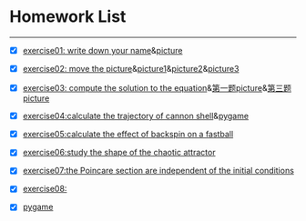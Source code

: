 # Homework List
------


- [x] [exercise01: write down your name](https://github.com/paaaaaan/Computational_physics_2015301500280/blob/files/temp.py)&[picture](https://github.com/paaaaaan/Computational_physics_2015301500280/blob/files/picture.png)


- [x] [exercise02: move the picture](https://github.com/paaaaaan/Computational_physics_2015301500280/blob/files/exercise02)&[picture1](https://github.com/paaaaaan/Computational_physics_2015301500280/blob/files/picture1.png)&[picture2](https://github.com/paaaaaan/Computational_physics_2015301500280/blob/files/picture2.png)&[picture3](https://github.com/paaaaaan/Computational_physics_2015301500280/blob/files/picture3.png)


- [x] [exercise03: compute the solution to the equation](https://github.com/paaaaaan/Computational_physics_2015301500280/blob/files/exercise03)&[第一题picture](https://github.com/paaaaaan/Computational_physics_2015301500280/blob/files/exercise03.picture1.png)&[第三题picture](https://github.com/paaaaaan/Computational_physics_2015301500280/blob/files/exercise03.picture2.png)


- [x] [exercise04:calculate the trajectory of cannon shell](https://github.com/paaaaaan/Computational_physics_2015301500280/blob/4.0/README.md)&[pygame](https://github.com/paaaaaan/Computational_physics_2015301500280/blob/4.0/pygame)


- [x] [exercise05:calculate the effect of backspin on a fastball](https://github.com/paaaaaan/Computational_physics_2015301500280/blob/5.0/README.md)


- [x] [exercise06:study the shape of the chaotic attractor ](https://github.com/paaaaaan/Computational_physics_2015301500280/blob/6.0/README.md)

- [x] [exercise07:the Poincare section are independent of the initial conditions](https://github.com/paaaaaan/Computational_physics_2015301500280/blob/7.0/README.md)


- [x] [exercise08:](https://github.com/paaaaaan/Computational_physics_2015301500280/blob/8.0/README.md)



- [x] [pygame](https://github.com/paaaaaan/Computational_physics_2015301500280/blob/9.0/README.md)
